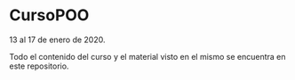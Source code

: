 # CursoPOO

13 al 17 de enero de 2020.

Todo el contenido del curso y el material visto en el mismo se encuentra en este repositorio.
